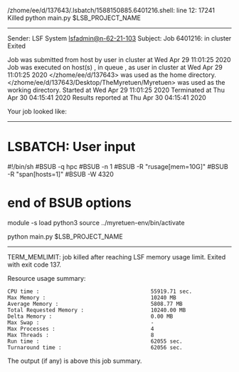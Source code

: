 /zhome/ee/d/137643/.lsbatch/1588150885.6401216.shell: line 12: 17241 Killed                  python main.py $LSB_PROJECT_NAME

------------------------------------------------------------
Sender: LSF System <lsfadmin@n-62-21-103>
Subject: Job 6401216: <NNAgent9NN-Selfplay-100-weighted> in cluster <dcc> Exited

Job <NNAgent9NN-Selfplay-100-weighted> was submitted from host <n-62-27-20> by user <s183905> in cluster <dcc> at Wed Apr 29 11:01:25 2020
Job was executed on host(s) <n-62-21-103>, in queue <hpc>, as user <s183905> in cluster <dcc> at Wed Apr 29 11:01:25 2020
</zhome/ee/d/137643> was used as the home directory.
</zhome/ee/d/137643/Desktop/TheMyretuen/Myretuen> was used as the working directory.
Started at Wed Apr 29 11:01:25 2020
Terminated at Thu Apr 30 04:15:41 2020
Results reported at Thu Apr 30 04:15:41 2020

Your job looked like:

------------------------------------------------------------
# LSBATCH: User input
#!/bin/sh
#BSUB -q hpc
#BSUB -n 1
#BSUB -R "rusage[mem=10G]"
#BSUB -R "span[hosts=1]"
#BSUB -W 4320
# end of BSUB options

module -s load python3
source ../myretuen-env/bin/activate

python main.py $LSB_PROJECT_NAME


------------------------------------------------------------

TERM_MEMLIMIT: job killed after reaching LSF memory usage limit.
Exited with exit code 137.

Resource usage summary:

    CPU time :                                   55919.71 sec.
    Max Memory :                                 10240 MB
    Average Memory :                             5808.77 MB
    Total Requested Memory :                     10240.00 MB
    Delta Memory :                               0.00 MB
    Max Swap :                                   -
    Max Processes :                              4
    Max Threads :                                8
    Run time :                                   62055 sec.
    Turnaround time :                            62056 sec.

The output (if any) is above this job summary.

